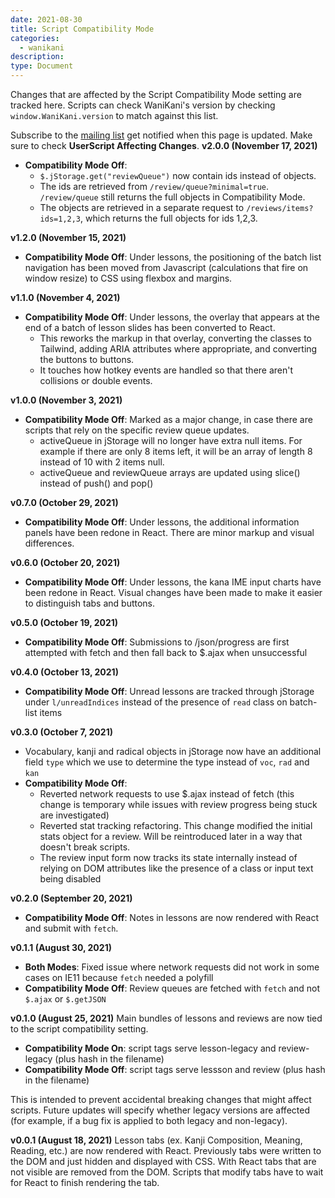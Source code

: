 ```yaml
---
date: 2021-08-30
title: Script Compatibility Mode
categories:
  - wanikani
description:
type: Document
---
```


Changes that are affected by the Script Compatibility Mode setting are tracked here. Scripts can check WaniKani's version by checking `window.WaniKani.version` to match against this list.

Subscribe to the [mailing list](https://tofugu.us1.list-manage.com/subscribe?u=b7f2114d74e3cac96344f797c&id=8b79442fb1) get notified when this page is updated. Make sure to check **UserScript Affecting Changes**.
**v2.0.0 (November 17, 2021)**
- **Compatibility Mode Off**: 
  - `$.jStorage.get("reviewQueue")` now contain ids instead of objects.
  - The ids are retrieved from `/review/queue?minimal=true`. `/review/queue` still returns the full objects in Compatibility Mode.
  - The objects are retrieved in a separate request to `/reviews/items?ids=1,2,3`, which returns the full objects for ids 1,2,3.

**v1.2.0 (November 15, 2021)**
- **Compatibility Mode Off**: Under lessons, the positioning of the batch list navigation has been moved from Javascript (calculations that fire on window resize) to CSS using flexbox and margins.

**v1.1.0 (November 4, 2021)**
- **Compatibility Mode Off**: Under lessons, the overlay that appears at the end of a batch of lesson slides has been converted to React.
  - This reworks the markup in that overlay, converting the classes to Tailwind, adding ARIA attributes where appropriate, and converting the buttons to buttons.
  - It touches how hotkey events are handled so that there aren't collisions or double events.

**v1.0.0 (November 3, 2021)**
- **Compatibility Mode Off**: Marked as a major change, in case there are scripts that rely on the specific review queue updates.
  - activeQueue in jStorage will no longer have extra null items. For example if there are only 8 items left, it will be an array of length 8 instead of 10 with 2 items null. 
  - activeQueue and reviewQueue arrays are updated using slice() instead of push() and pop()

**v0.7.0 (October 29, 2021)**
- **Compatibility Mode Off**: Under lessons, the additional information panels have been redone in React. There are minor markup and visual differences.

**v0.6.0 (October 20, 2021)**
- **Compatibility Mode Off**: Under lessons, the kana IME input charts have been redone in React. Visual changes have been made to make it easier to distinguish tabs and buttons.

**v0.5.0 (October 19, 2021)**
- **Compatibility Mode Off**: Submissions to /json/progress are first attempted with fetch and then fall back to $.ajax when unsuccessful

**v0.4.0 (October 13, 2021)**
- **Compatibility Mode Off**: Unread lessons are tracked through jStorage under `l/unreadIndices` instead of the presence of `read` class on batch-list items

**v0.3.0 (October 7, 2021)**
  - Vocabulary, kanji and radical objects in jStorage now have an additional field `type` which we use to determine the type instead of `voc`, `rad` and `kan`
  - **Compatibility Mode Off**: 
    - Reverted network requests to use $.ajax instead of fetch (this change is temporary while issues with review progress being stuck are investigated)
    - Reverted stat tracking refactoring. This change modified the initial stats object for a review. Will be reintroduced later in a way that doesn't break scripts.
    - The review input form now tracks its state internally instead of relying on DOM attributes like the presence of a class or input text being disabled

**v0.2.0 (September 20, 2021)**
- **Compatibility Mode Off**: Notes in lessons are now rendered with React and submit with `fetch`.

**v0.1.1 (August 30, 2021)**
- **Both Modes**: Fixed issue where network requests did not work in some cases on IE11 because `fetch` needed a polyfill
- **Compatibility Mode Off**: Review queues are fetched with `fetch` and not `$.ajax` or `$.getJSON`

**v0.1.0 (August 25, 2021)** Main bundles of lessons and reviews are now tied to the script compatibility setting.
- **Compatibility Mode On**: script tags serve lesson-legacy and review-legacy (plus hash in the filename)
- **Compatibility Mode Off**: script tags serve lessson and review (plus hash in the filename)

This is intended to prevent accidental breaking changes that might affect scripts. Future updates will specify whether legacy versions are affected (for example, if a bug fix is applied to both legacy and non-legacy).

**v0.0.1 (August 18, 2021)** Lesson tabs (ex. Kanji Composition, Meaning, Reading, etc.) are now rendered with React. Previously tabs were written to the DOM and just hidden and displayed with CSS. With React tabs that are not visible are removed from the DOM. Scripts that modify tabs have to wait for React to finish rendering the tab.


